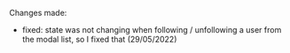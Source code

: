 Changes made:

- fixed: state was not changing when following / unfollowing a user from the modal list, so I fixed that (29/05/2022)
